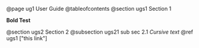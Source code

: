 
@page ug1 User Guide
@tableofcontents
@section ugs1 Section 1

**Bold Test**

@section ugs2 Section 2
@subsection ugs21 sub sec 2.1
_Cursive text_ @ref ugs1 ["this link"]